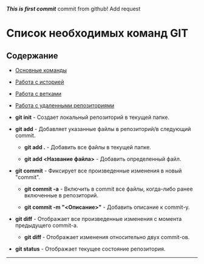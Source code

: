 ***This is first commit***
commit from github!
 Add request
 # Список необходимых команд GIT


## Содержание

* [Основные команды](#основные-команды)

* [Работа с историей](#работа-с-историей)

* [Работа с ветками](#работа-с-ветками)

* [Работа с удаленными репозиториями](#работа-с-удаленными-репозиториями)



- **git init** - Создает локальный репозиторий в текущей папке.

- **git add** - Добавляет указанные файлы в репозиторий/в следующий commit.

    - **git add .** - Добавить все файлы в текущей папке.

    - **git add <Название файла>** - Добавить определенный файл.

- **git commit** - Фиксирует все произведенные изменения в новый "commit".

    - **git commit -a** - Включить в commit все файлы, когда-либо ранее включенные в репозиторий.

    - **git commit -m "<Описание>"** - Добавить описание к commit-у.

- **git diff** - Отображает все произведенные изменения с момента предыдущего commit-а.

    - **git diff <commit1> <commit2>** - Отображает изменения относительно двух commit-ов.

- **git status** - Отображает текущее состояние репозитория.



---






